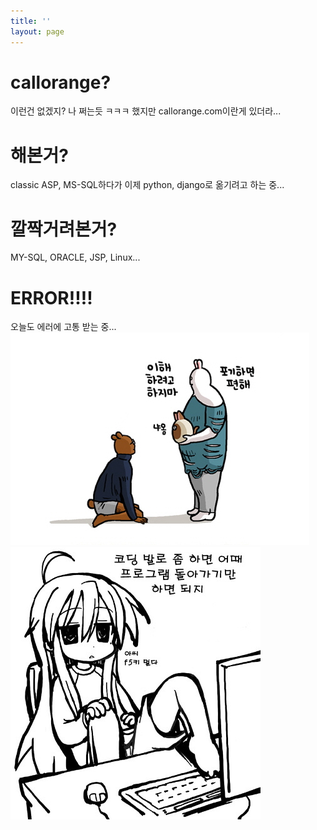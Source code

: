 ```yaml
---
title: ''
layout: page
---
```

# callorange?
이런건 없겠지? 나 쩌는듯 ㅋㅋㅋ 했지만 callorange.com이란게 있더라...

# 해본거?
classic ASP, MS-SQL하다가 이제 python, django로 옮기려고 하는 중...

# 깔짝거려본거?
MY-SQL, ORACLE, JSP, Linux...

# ERROR!!!!
오늘도 에러에 고통 받는 중...  
![포기하면 편해](/assets/img/giveup.jpg)
![돌아만가면 되잖아](/assets/img/avatar.jpg)

